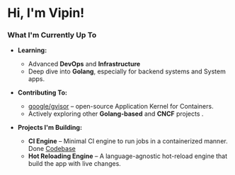 #  Hi, I'm Vipin!

###  What I'm Currently Up To

- **Learning:**
  - Advanced **DevOps** and **Infrastructure** 
  - Deep dive into **Golang**, especially for backend systems and System apps.

- **Contributing To:**
  - [google/gvisor](https://github.com/google/gvisor) – open-source Application Kernel for Containers.
  - Actively exploring other **Golang-based** and **CNCF** projects .

- **Projects I'm Building:**
  - **CI Engine** – Minimal CI engine to run jobs in a containerized manner.       Done [Codebase](https://github.com/jangirvipin/ci-engine)
  - **Hot Reloading Engine** – A language-agnostic hot-reload engine that build the app with live changes. 

